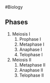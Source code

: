 #Biology 
## Phases
1. Meiosis I
	1. Prophase I
	2. Metaphase I
	3. Anaphase I
	4. Telophase I
2. Meiosis II
	1. Metaphase II
	2. Anaphase II
	3. Telophase II